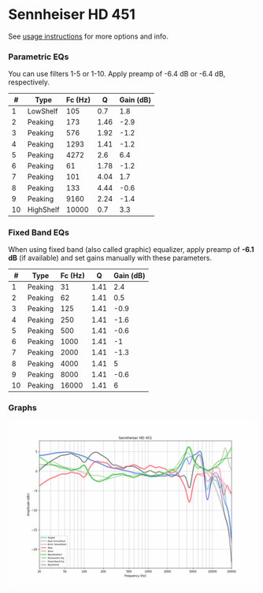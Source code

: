 # Sennheiser HD 451
See [usage instructions](https://github.com/jaakkopasanen/AutoEq#usage) for more options and info.

### Parametric EQs
You can use filters 1-5 or 1-10. Apply preamp of -6.4 dB or -6.4 dB, respectively.

|   # | Type      |   Fc (Hz) |    Q |   Gain (dB) |
|-----|-----------|-----------|------|-------------|
|   1 | LowShelf  |       105 | 0.7  |         1.8 |
|   2 | Peaking   |       173 | 1.46 |        -2.9 |
|   3 | Peaking   |       576 | 1.92 |        -1.2 |
|   4 | Peaking   |      1293 | 1.41 |        -1.2 |
|   5 | Peaking   |      4272 | 2.6  |         6.4 |
|   6 | Peaking   |        61 | 1.78 |        -1.2 |
|   7 | Peaking   |       101 | 4.04 |         1.7 |
|   8 | Peaking   |       133 | 4.44 |        -0.6 |
|   9 | Peaking   |      9160 | 2.24 |        -1.4 |
|  10 | HighShelf |     10000 | 0.7  |         3.3 |

### Fixed Band EQs
When using fixed band (also called graphic) equalizer, apply preamp of **-6.1 dB** (if available) and set gains manually with these parameters.

|   # | Type    |   Fc (Hz) |    Q |   Gain (dB) |
|-----|---------|-----------|------|-------------|
|   1 | Peaking |        31 | 1.41 |         2.4 |
|   2 | Peaking |        62 | 1.41 |         0.5 |
|   3 | Peaking |       125 | 1.41 |        -0.9 |
|   4 | Peaking |       250 | 1.41 |        -1.6 |
|   5 | Peaking |       500 | 1.41 |        -0.6 |
|   6 | Peaking |      1000 | 1.41 |        -1   |
|   7 | Peaking |      2000 | 1.41 |        -1.3 |
|   8 | Peaking |      4000 | 1.41 |         5   |
|   9 | Peaking |      8000 | 1.41 |        -0.6 |
|  10 | Peaking |     16000 | 1.41 |         6   |

### Graphs
![](./Sennheiser%20HD%20451.png)
